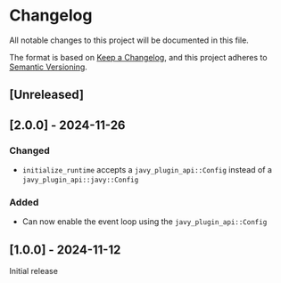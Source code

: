 # Changelog

All notable changes to this project will be documented in this file.

The format is based on [Keep a Changelog](https://keepachangelog.com/en/1.0.0/),
and this project adheres to [Semantic
Versioning](https://semver.org/spec/v2.0.0.html).

## [Unreleased]

## [2.0.0] - 2024-11-26

### Changed 

- `initialize_runtime` accepts a `javy_plugin_api::Config` instead of a
  `javy_plugin_api::javy::Config`

### Added

- Can now enable the event loop using the `javy_plugin_api::Config`

## [1.0.0] - 2024-11-12

Initial release
